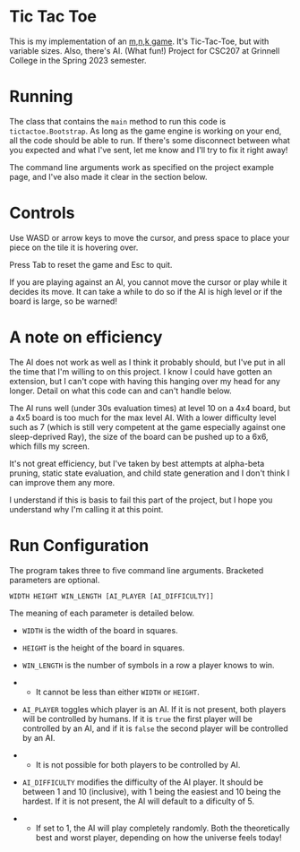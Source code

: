# Tic Tac Toe 

This is my implementation of an [m,n,k
game](https://en.wikipedia.org/wiki/M,n,k-game). It's Tic-Tac-Toe, but with
variable sizes. Also, there's AI. (What fun!) Project for CSC207 at Grinnell
College in the Spring 2023 semester.


# Running

The class that contains the `main` method to run this code is
`tictactoe.Bootstrap`. As long as the game engine is working on your end, all
the code should be able to run. If there's some disconnect between what you
expected and what I've sent, let me know and I'll try to fix it right away!

The command line arguments work as specified on the project example page, and
I've also made it clear in the section below. 


# Controls

Use WASD or arrow keys to move the cursor, and press space to place your piece
on the tile it is hovering over.

Press Tab to reset the game and Esc to quit.

If you are playing against an AI, you cannot move the cursor or play while it
decides its move. It can take a while to do so if the AI is high level or if the
board is large, so be warned!


# A note on efficiency

The AI does not work as well as I think it probably should, but I've put in all
the time that I'm willing to on this project. I know I could have gotten an
extension, but I can't cope with having this hanging over my head for any
longer. Detail on what this code can and can't handle below.

The AI runs well (under 30s evaluation times) at level 10 on a 4x4 board, but a
4x5 board is too much for the max level AI. With a lower difficulty level such
as 7 (which is still very competent at the game especially against one
sleep-deprived Ray), the size of the board can be pushed up to a 6x6, which
fills my screen.

It's not great efficiency, but I've taken by best attempts at
alpha-beta pruning, static state evaluation, and child state generation and I
don't think I can improve them any more.

I understand if this is basis to fail this part of the project, but I hope you
understand why I'm calling it at this point.


# Run Configuration

The program takes three to five command line arguments. Bracketed parameters are optional.

```
WIDTH HEIGHT WIN_LENGTH [AI_PLAYER [AI_DIFFICULTY]]
```

The meaning of each parameter is detailed below.

- `WIDTH` is the width of the board in squares.

- `HEIGHT` is the height of the board in squares.

- `WIN_LENGTH` is the number of symbols in a row a player knows to win.

- - It cannot be less than either `WIDTH` or `HEIGHT`.

- `AI_PLAYER` toggles which player is an AI. If it is not present, both players
  will be controlled by humans. If it is `true` the first player will be
  controlled by an AI, and if it is `false` the second player will be controlled
  by an AI.

- - It is not possible for both players to be controlled by AI.

- `AI_DIFFICULTY` modifies the difficulty of the AI player. It should be between
  1 and 10 (inclusive), with 1 being the easiest and 10 being the hardest. If it
  is not present, the AI will default to a dificulty of 5.

- - If set to 1, the AI
    will play completely randomly. Both the theoretically best and worst player,
    depending on how the universe feels today!
